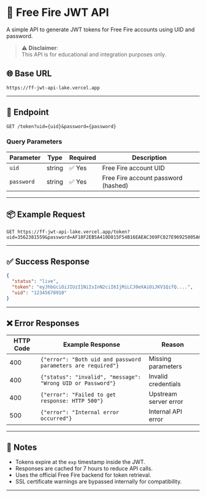 # 🔑 Free Fire JWT API

A simple API to generate JWT tokens for Free Fire accounts using UID and password.

> ⚠ **Disclaimer**:  
> This API is for educational and integration purposes only.  

## 🌐 Base URL
```
https://ff-jwt-api-lake.vercel.app
```

---

## 📌 Endpoint
```
GET /token?uid={uid}&password={password}
```

### Query Parameters
| Parameter | Type   | Required | Description |
|-----------|--------|----------|-------------|
| `uid`     | string | ✅ Yes   | Free Fire account UID |
| `password`| string | ✅ Yes   | Free Fire account password (hashed) |

---

## 📦 Example Request
```http
GET https://ff-jwt-api-lake.vercel.app/token?uid=3562381559&password=AF18F2EB5A410D815F54B16EAEAC369FC027E96925005A629E90A823996B0240
```

---

## ✅ Success Response
```json
{
  "status": "live",
  "token": "eyJhbGciOiJIUzI1NiIsInN2ciI6IjMiLCJ0eXAiOiJKV1QifQ....",
  "uid": "12345678910"
}
```

---

## ❌ Error Responses
| HTTP Code | Example Response | Reason |
|-----------|------------------|--------|
| 400 | `{"error": "Both uid and password parameters are required"}` | Missing parameters |
| 400 | `{"status": "invalid", "message": "Wrong UID or Password"}` | Invalid credentials |
| 400 | `{"error": "Failed to get response: HTTP 500"}` | Upstream server error |
| 500 | `{"error": "Internal error occurred"}` | Internal API error |

---

## 📝 Notes
- Tokens expire at the `exp` timestamp inside the JWT.
- Responses are cached for 7 hours to reduce API calls.
- Uses the official Free Fire backend for token retrieval.
- SSL certificate warnings are bypassed internally for compatibility.

---
